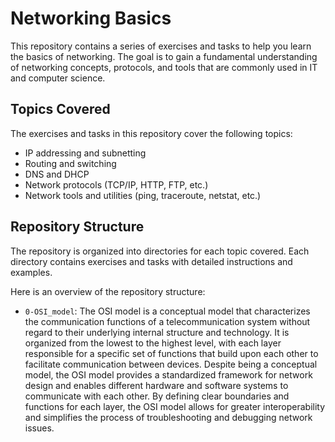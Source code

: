 # Networking Basics

This repository contains a series of exercises and tasks to help you learn the basics of networking. The goal is to gain a fundamental understanding of networking concepts, protocols, and tools that are commonly used in IT and computer science.

## Topics Covered

The exercises and tasks in this repository cover the following topics:

- IP addressing and subnetting
- Routing and switching
- DNS and DHCP
- Network protocols (TCP/IP, HTTP, FTP, etc.)
- Network tools and utilities (ping, traceroute, netstat, etc.)

## Repository Structure

The repository is organized into directories for each topic covered. Each directory contains exercises and tasks with detailed instructions and examples.

Here is an overview of the repository structure:

- `0-OSI_model`: The OSI model is a conceptual model that characterizes the communication functions of a telecommunication system without regard to their underlying internal structure and technology. It is organized from the lowest to the highest level, with each layer responsible for a specific set of functions that build upon each other to facilitate communication between devices. Despite being a conceptual model, the OSI model provides a standardized framework for network design and enables different hardware and software systems to communicate with each other. By defining clear boundaries and functions for each layer, the OSI model allows for greater interoperability and simplifies the process of troubleshooting and debugging network issues.
